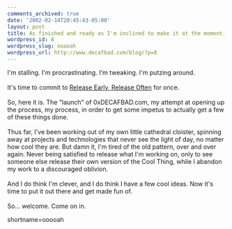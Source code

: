 ```yaml
---
comments_archived: true
date: '2002-02-14T20:45:43-05:00'
layout: post
title: As finished and ready as I'm inclined to make it at the moment.
wordpress_id: 8
wordpress_slug: ooooah
wordpress_url: http://www.decafbad.com/blog/?p=8
---
```

I'm stalling.  I'm procrastinating.  I'm tweaking.  I'm putzing around.
<br /><br />
It's time to commit to <a href="http://www.decafbad.com/twiki/bin/view/Main/ReleaseEarlyReleaseOften">Release Early, Release Often</a> for once.
<br /><br />
So, here it is.  The "launch" of 0xDECAFBAD.com, my attempt at opening up the process, my process, in order to get some impetus to actually get a few of these things done.
<br /><br />
Thus far, I've been working out of my own little cathedral cloister, spinning away at projects and technologies that never see the light of day, no matter how cool they are.  But damn it, I'm tired of the old pattern, over and over again:  Never being satisfied to release what I'm working on, only to see someone else release their own version of the Cool Thing, while I abandon my work to a discouraged oblivion.
<br /><br />
And I do think I'm clever, and I do think I have a few cool ideas.  Now it's time to put it out there and get made fun of.
<br /><br />
So...  welcome.  Come on in.
<!--more-->
shortname=ooooah

